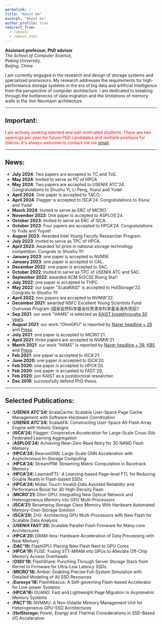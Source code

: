 ```yaml
---
permalink: /
title: "About me"
excerpt: "About me"
author_profile: true
redirect_from: 
  - /about/
  - /about.html
---
```


**Assistant professor, PhD advisor** <br>
*The School of Computer Science,*<br>
*Peking University,*<br>
*Beijing, China*  


I am currently engaged in the research and design of storage systems and specialized processors. My research addresses the requirements for high-performance storage systems in the era of big data and artificial intelligence from the perspective of computer architecture. I am dedicated to breaking through the bottlenecks of data migration and the limitations of memory walls in the Von Neumann architecture.

----

## Important:
 <span style="color:red"> I am actively seeking talented and self-motivated students. There are two openings per year for future PhD candidates and multiple positions for interns. It's always welcome to contact me via [email](jiez@pku.edu.cn). </span>

----

## News:
+ **July 2024**: Two papers are accepted to TC and ToS.
+ **May 2024**: Invited to serve as PC of HPCA.
+ **May 2024**: Two papers are accepted to USENIX ATC'24. Congratulations to Shushu Yi, Li Peng, Xiurui and Yuda!
+ **April 2024**: One paper is accepted to TACO.
+ **April 2024**: Flagger is accepted to ISCA'24. Congratulations to Xiurui and Yuda!
+ **March 2024**: Invited to serve as ERC of MICRO.
+ **November 2023**: One paper is accepted to ASPLOS'24.
+ **October 2023**: Invited to serve as ERC of ISCA.
+ **October 2023**: Four papers are accepted to HPCA'24. Congratulations to Yuda and Yuyue!
+ **August 2023**: Awarded Intel Young Faculty Researcher Program.
+ **July 2023**: invited to serve as TPC of HPCA.
+ **April 2023**: Awarded 1st prize in national storage technology competition. Congrats to Shushu Yi!
+ **January 2023**: one paper is accepted to NVMW.
+ **January 2023**: one paper is accepted to CAL.
+ **December 2022**: one paper is accepted to SAC.
+ **October 2022**: invited to serve as TPC of USENIX ATC and SAC. 
+ **September 2022**: awarded ACM SIGCSE Rising Star!
+ **July 2022**: one paper is accepted to THPC.
+ **May 2022**: our paper "ScalaRAID" is accepted to HotStorage'22. Congrats to Shushu Yi!
+ **April 2022**: two papers are accepted to NVMW'22.
+ **December 2021**: awarded NSFC Excellent Young Scientists Fund Overseas Program (国家自然科学基金优秀青年科学基金海外项目)!
+ **Sep 2021**: our work "HAMS" is selected as [KAIST breakthroughs 50 years](http://breakthroughs.kaist.ac.kr/?post_no=1954).
+ **August 2021**: our work "OhmGPU" is reported by [Naver headline + 26](https://search.naver.com/search.naver?where=news&sm=tab_tnw&query=ohm%20GPU&sort=0&photo=0&field=0&pd=0&ds=&de=&mynews=0&office_type=0&office_section_code=0&news_office_checked=&related=1&docid=2770004947353&nso=so:r,p:all,a:all) and [Press](chrome-extension://efaidnbmnnnibpcajpcglclefindmkaj/viewer.html?pdfurl=http%3A%2F%2Fcamelab.org%2Fuploads%2FMain%2Fohgpu.pdf&clen=447529&chunk=true).
+ **July 2021**: one paper is accepted to MICRO'21.
+ **April 2021**: three papers are accepted to NVMW'21.
+ **March 2021**: our work "HAMS" is reported by [Naver headline + 39](https://search.naver.com/search.naver?where=news&sm=tab_tnw&query=%ED%85%8C%EB%9D%BC%EB%B0%94%EC%9D%B4%ED%8A%B8&sort=0&photo=0&field=0&pd=0&ds=&de=&mynews=0&office_type=0&office_section_code=0&news_office_checked=&related=1&docid=50360000134412&nso=so:r,p:all,a:all), [KBS](https://news.kbs.co.kr/news/view.do?ncd=5140379&ref=A) and [Press](chrome-extension://efaidnbmnnnibpcajpcglclefindmkaj/viewer.html?pdfurl=http%3A%2F%2Fcamelab.org%2Fuploads%2FMain%2Fterabyte.pdf&clen=866764&chunk=true).
+ **Feb 2021**: one paper is accepted to ISCA'21.
+ **June 2020**: one paper is accepted to ISCA'20.
+ **Feb 2020**: one paper is accepted to HPCA'20.
+ **Feb 2020**: one paper is accpeted to FAST'20.
+ **Feb 2020**: join KAIST as a postdoctoral researcher.
+ **Dec 2019**: successfully defend PhD thesis.

----

## Selected Publications:
+ (**USENIX ATC'24**) ScalaCache: Scalable User-Space Page Cache Management with Software-Hardware Coordination
+ (**USENIX ATC'24**) ScalaAFA: Constructing User-Space All-Flash Array Engine with Holistic Designs
+ (**ISCA'24**) Flagger: Cooperative Acceleration for Large-Scale Cross-Silo Federated Learning Aggregation
+ (**ASPLOS'24**) Achieving Near-Zero Read Retry for 3D NAND Flash Memory
+ (**HPCA'24**) BeaconGNN: Large-Scale GNN Acceleration with Asynchronous In-Storage Computing 
+ (**HPCA'24**) StreamPIM: Streaming Matrix Computation in Racetrack Memory
+ (**HPCA'24**) LearnedFTL: A Learning-based Page-level FTL for Reducing Double Reads in Flash-based SSDs 
+ (**HPCA'24**) Midas Touch: Invalid-Data Assisted Reliability and Performance Boost for 3D High-Density Flash 
+ (**MICRO'21**) Ohm-GPU: Integrating New Optical Network and Heterogeneous Memory into GPU Multi-Processors 
+ (**ISCA'21**) Revamping Storage Class Memory With Hardware Automated Memory-Over-Storage Solution
+ (**ISCA'20**) ZnG: Architecting GPU Multi-Processors with New Flash for Scalable Data Analysis
+ (**USENIX FAST'20**) Scalable Parallel Flash Firmware for Many-core Architectures 
+ (**HPCA'20**) DRAM-less: Hardware Acceleration of Data Processing with New Memory 
+ (**DAC'19**) FlashGPU: Placing New Flash Next to GPU Cores 
+ (**HPCA'19**) FUSE: Fusing STT-MRAM into GPUs to Alleviate Off-Chip Memory Access Overheads 
+ (**OSDI'18**) FlashShare: Punching Through Server Storage Stack from Kernel to Firmware for Ultra-Low Latency SSDs 
+ (**MICRO'18**) Amber: Enabling Precise Full-System Simulation with Detailed Modeling of All SSD Resources 
+ (**Eurosys'18**) FlashAbacus: A Self-governing Flash-based Accelerator for Low-power Systems 
+ (**HPCA'16**) DUANG: Fast and Lightweight Page Migration in Asymmetric Memory Systems 
+ (**PACT'15**) NVMMU: A Non-Volatile Memory Management Unit for Heterogeneous GPU-SSD Architectures 
+ (**HotStorage**) Power, Energy and Thermal Considerations in SSD-Based I/O Acceleration

<!-- This is the front page of a website that is powered by the [academicpages template](https://github.com/academicpages/academicpages.github.io) and hosted on GitHub pages. [GitHub pages](https://pages.github.com) is a free service in which websites are built and hosted from code and data stored in a GitHub repository, automatically updating when a new commit is made to the respository. This template was forked from the [Minimal Mistakes Jekyll Theme](https://mmistakes.github.io/minimal-mistakes/) created by Michael Rose, and then extended to support the kinds of content that academics have: publications, talks, teaching, a portfolio, blog posts, and a dynamically-generated CV. You can fork [this repository](https://github.com/academicpages/academicpages.github.io) right now, modify the configuration and markdown files, add your own PDFs and other content, and have your own site for free, with no ads! An older version of this template powers my own personal website at [stuartgeiger.com](http://stuartgeiger.com), which uses [this Github repository](https://github.com/staeiou/staeiou.github.io).

A data-driven personal website
======
Like many other Jekyll-based GitHub Pages templates, academicpages makes you separate the website's content from its form. The content & metadata of your website are in structured markdown files, while various other files constitute the theme, specifying how to transform that content & metadata into HTML pages. You keep these various markdown (.md), YAML (.yml), HTML, and CSS files in a public GitHub repository. Each time you commit and push an update to the repository, the [GitHub pages](https://pages.github.com/) service creates static HTML pages based on these files, which are hosted on GitHub's servers free of charge.

Many of the features of dynamic content management systems (like Wordpress) can be achieved in this fashion, using a fraction of the computational resources and with far less vulnerability to hacking and DDoSing. You can also modify the theme to your heart's content without touching the content of your site. If you get to a point where you've broken something in Jekyll/HTML/CSS beyond repair, your markdown files describing your talks, publications, etc. are safe. You can rollback the changes or even delete the repository and start over -- just be sure to save the markdown files! Finally, you can also write scripts that process the structured data on the site, such as [this one](https://github.com/academicpages/academicpages.github.io/blob/master/talkmap.ipynb) that analyzes metadata in pages about talks to display [a map of every location you've given a talk](https://academicpages.github.io/talkmap.html).

Getting started
======
1. Register a GitHub account if you don't have one and confirm your e-mail (required!)
1. Fork [this repository](https://github.com/academicpages/academicpages.github.io) by clicking the "fork" button in the top right. 
1. Go to the repository's settings (rightmost item in the tabs that start with "Code", should be below "Unwatch"). Rename the repository "[your GitHub username].github.io", which will also be your website's URL.
1. Set site-wide configuration and create content & metadata (see below -- also see [this set of diffs](http://archive.is/3TPas) showing what files were changed to set up [an example site](https://getorg-testacct.github.io) for a user with the username "getorg-testacct")
1. Upload any files (like PDFs, .zip files, etc.) to the files/ directory. They will appear at https://[your GitHub username].github.io/files/example.pdf.  
1. Check status by going to the repository settings, in the "GitHub pages" section

Site-wide configuration
------
The main configuration file for the site is in the base directory in [_config.yml](https://github.com/academicpages/academicpages.github.io/blob/master/_config.yml), which defines the content in the sidebars and other site-wide features. You will need to replace the default variables with ones about yourself and your site's github repository. The configuration file for the top menu is in [_data/navigation.yml](https://github.com/academicpages/academicpages.github.io/blob/master/_data/navigation.yml). For example, if you don't have a portfolio or blog posts, you can remove those items from that navigation.yml file to remove them from the header. 

Create content & metadata
------
For site content, there is one markdown file for each type of content, which are stored in directories like _publications, _talks, _posts, _teaching, or _pages. For example, each talk is a markdown file in the [_talks directory](https://github.com/academicpages/academicpages.github.io/tree/master/_talks). At the top of each markdown file is structured data in YAML about the talk, which the theme will parse to do lots of cool stuff. The same structured data about a talk is used to generate the list of talks on the [Talks page](https://academicpages.github.io/talks), each [individual page](https://academicpages.github.io/talks/2012-03-01-talk-1) for specific talks, the talks section for the [CV page](https://academicpages.github.io/cv), and the [map of places you've given a talk](https://academicpages.github.io/talkmap.html) (if you run this [python file](https://github.com/academicpages/academicpages.github.io/blob/master/talkmap.py) or [Jupyter notebook](https://github.com/academicpages/academicpages.github.io/blob/master/talkmap.ipynb), which creates the HTML for the map based on the contents of the _talks directory).

**Markdown generator**

I have also created [a set of Jupyter notebooks](https://github.com/academicpages/academicpages.github.io/tree/master/markdown_generator
) that converts a CSV containing structured data about talks or presentations into individual markdown files that will be properly formatted for the academicpages template. The sample CSVs in that directory are the ones I used to create my own personal website at stuartgeiger.com. My usual workflow is that I keep a spreadsheet of my publications and talks, then run the code in these notebooks to generate the markdown files, then commit and push them to the GitHub repository.

How to edit your site's GitHub repository
------
Many people use a git client to create files on their local computer and then push them to GitHub's servers. If you are not familiar with git, you can directly edit these configuration and markdown files directly in the github.com interface. Navigate to a file (like [this one](https://github.com/academicpages/academicpages.github.io/blob/master/_talks/2012-03-01-talk-1.md) and click the pencil icon in the top right of the content preview (to the right of the "Raw | Blame | History" buttons). You can delete a file by clicking the trashcan icon to the right of the pencil icon. You can also create new files or upload files by navigating to a directory and clicking the "Create new file" or "Upload files" buttons. 

Example: editing a markdown file for a talk
![Editing a markdown file for a talk](/images/editing-talk.png)

For more info
------
More info about configuring academicpages can be found in [the guide](https://academicpages.github.io/markdown/). The [guides for the Minimal Mistakes theme](https://mmistakes.github.io/minimal-mistakes/docs/configuration/) (which this theme was forked from) might also be helpful. -->
